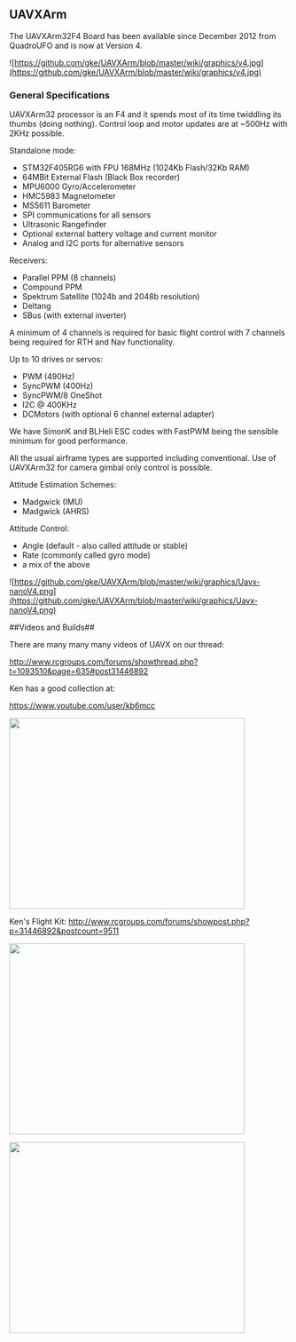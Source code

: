 ## UAVXArm ##

The UAVXArm32F4 Board has been available since December 2012 from QuadroUFO and is now at Version 4.

![https://github.com/gke/UAVXArm/blob/master/wiki/graphics/v4.jpg](https://github.com/gke/UAVXArm/blob/master/wiki/graphics/v4.jpg)

### General Specifications ###

UAVXArm32 processor is an F4 and it spends most of its time twiddling its thumbs (doing nothing). Control loop and motor updates are at ~500Hz with 2KHz possible. 

Standalone mode:

  * STM32F405RG6 with FPU 168MHz (1024Kb Flash/32Kb RAM)
  * 64MBit External Flash (Black Box recorder)
  * MPU6000 Gyro/Accelerometer
  * HMC5983 Magnetometer
  * MS5611 Barometer
  * SPI communications for all sensors
  * Ultrasonic Rangefinder
  * Optional external battery voltage and current monitor
  * Analog and I2C ports for alternative sensors

Receivers:

  * Parallel PPM (8 channels)
  * Compound PPM
  * Spektrum Satellite (1024b and 2048b resolution)
  * Deltang
  * SBus (with external inverter)

A minimum of 4 channels is required for basic flight control with 7 channels being required for RTH and Nav functionality.

Up to 10 drives or servos:

  * PWM (490Hz)
  * SyncPWM (400Hz)
  * SyncPWM/8 OneShot 
  * I2C @ 400KHz
  * DCMotors (with optional 6 channel external adapter)

We have SimonK and BLHeli ESC codes with FastPWM being the sensible minimum for good performance.

All the usual airframe types are supported including conventional. Use of UAVXArm32 for camera gimbal only control is possible.

Attitude Estimation Schemes:

  * Madgwick (IMU)
  * Madgwick (AHRS)

Attitude Control:

  * Angle (default - also called attitude or stable)
  * Rate (commonly called gyro mode)
  * a mix of the above
 
![https://github.com/gke/UAVXArm/blob/master/wiki/graphics/Uavx-nanoV4.png](https://github.com/gke/UAVXArm/blob/master/wiki/graphics/Uavx-nanoV4.png)

##Videos and Builds##

There are many many many videos of UAVX on our thread:

http://www.rcgroups.com/forums/showthread.php?t=1093510&page=635#post31446892

Ken has a good collection at:

https://www.youtube.com/user/kb6mcc

<a href='http://www.youtube.com/watch?feature=player_embedded&v=uYsW6lu7lSA' target='_blank'><img src='http://img.youtube.com/vi/uYsW6lu7lSA/0.jpg' width='425' height=344 /></a>

Ken's Flight Kit: http://www.rcgroups.com/forums/showpost.php?p=31446892&postcount=9511

<a href='http://www.youtube.com/watch?feature=player_embedded&v=w_9torIeAb8' target='_blank'><img src='http://img.youtube.com/vi/w_9torIeAb8/0.jpg' width='425' height=344 /></a>

<a href='http://www.youtube.com/watch?feature=player_embedded&v=faXzluGCzVo' target='_blank'><img src='http://img.youtube.com/vi/faXzluGCzVo/0.jpg' width='425' height=344 /></a>





